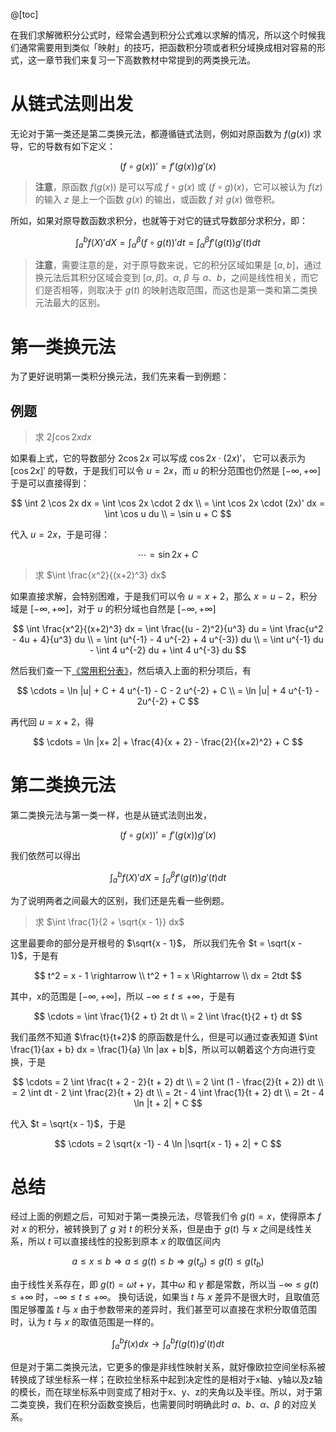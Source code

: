 @[toc]

在我们求解微积分公式时，经常会遇到积分公式难以求解的情况，所以这个时候我们通常需要用到类似「映射」的技巧，把函数积分项或者积分域换成相对容易的形式，这一章节我们来复习一下高数教材中常提到的两类换元法。

# 从链式法则出发

无论对于第一类还是第二类换元法，都遵循链式法则，例如对原函数为 $f(g(x))$ 求导，它的导数有如下定义：

$$
(f \circ g(x))'=f'(g(x)) g'(x)
$$

> **注意**，原函数 $f(g(x))$ 是可以写成 $f \circ g(x)$ 或 $(f \circ g)(x)$，它可以被认为 $f(z)$ 的输入 $z$ 是上一个函数 $g(x)$ 的输出，或函数 $f$ 对 $g(x)$ 做卷积。

所如，如果对原导数函数求积分，也就等于对它的链式导数部分求积分，即：

$$
\int_a^b f(X)' dX = \int_{\alpha}^{\beta} (f \circ g(t))' dt = \int_{\alpha}^{\beta} f'(g(t)) g'(t) dt
$$

> **注意**，需要注意的是，对于原导数来说，它的积分区域如果是 $[a, b]$，通过换元法后其积分区域会变到 $[\alpha, \beta]$。$\alpha$, $\beta$ 与 $a$、$b$，之间是线性相关，而它们是否相等，则取决于 $g(t)$ 的映射选取范围，而这也是第一类和第二类换元法最大的区别。


# 第一类换元法

为了更好说明第一类积分换元法，我们先来看一到例题：

## 例题
> 求 $2 \int \cos 2x dx$

如果看上式，它的导数部分 $2 \cos 2x$ 可以写成 $\cos 2x \cdot (2x)'$， 它可以表示为 $[\cos 2x]'$ 的导数，于是我们可以令 $u = 2x$，而 $u$ 的积分范围也仍然是 $[- \infty, + \infty]$ 于是可以直接得到：

$$
\int 2 \cos 2x dx = \int \cos 2x \cdot 2 dx \\
= \int \cos 2x \cdot (2x)' dx = \int \cos u du  \\
= \sin u + C
$$

代入 $u = 2x$，于是可得：

$$
\cdots = \sin 2x + C
$$


> 求 $\int \frac{x^2}{(x+2)^3} dx$

如果直接求解，会特别困难，于是我们可以令 $u = x+2$，那么 $x = u-2$，积分域是 $[- \infty, + \infty]$，对于 $u$ 的积分域也自然是 $[- \infty, + \infty]$

$$
\int \frac{x^2}{(x+2)^3} dx = \int \frac{(u - 2)^2}{u^3} du = \int \frac{u^2 - 4u + 4}{u^3} du \\
= \int (u^{-1} - 4 u^{-2} + 4 u^{-3}) du \\
= \int u^{-1} du - \int 4 u^{-2} du + \int 4 u^{-3} du
$$

然后我们查一下[《常用积分表》](https://blog.csdn.net/poisonchry/article/details/121268019)，然后填入上面的积分项后，有

$$
\cdots = \ln |u| + C + 4 u^{-1} - C - 2 u^{-2} + C \\
= \ln |u| + 4 u^{-1} - 2u^{-2} + C
$$

再代回 $u = x + 2$，得

$$
\cdots = \ln |x+ 2| + \frac{4}{x + 2} - \frac{2}{(x+2)^2} + C
$$

# 第二类换元法

第二类换元法与第一类一样，也是从链式法则出发，

$$
(f \circ g(x))'=f'(g(x)) g'(x)
$$

我们依然可以得出

$$
\int_a^b f(X)' dX = \int_{\alpha}^{\beta} f'(g(t)) g'(t) dt
$$

为了说明两者之间最大的区别，我们还是先看一些例题。

> 求 $\int \frac{1}{2 + \sqrt{x - 1}} dx$

这里最要命的部分是开根号的 $\sqrt{x - 1}$， 所以我们先令 $t = \sqrt{x - 1}$，于是有

$$
t^2 = x - 1 \rightarrow \\
t^2 + 1 = x \Rightarrow \\
dx = 2tdt
$$

其中，x的范围是 $[- \infty, + \infty]$，所以 $-\infty \leq t \leq +\infty$，于是有

$$
\cdots = \int \frac{1}{2 + t} 2t dt \\
= 2 \int \frac{t}{2 + t} dt
$$

我们虽然不知道 $\frac{t}{t+2}$ 的原函数是什么，但是可以通过查表知道 $\int \frac{1}{ax + b} dx = \frac{1}{a} \ln |ax + b|$，所以可以朝着这个方向进行变换，于是

$$
\cdots = 2 \int \frac{t + 2 - 2}{t + 2} dt \\
= 2 \int (1 - \frac{2}{t + 2}) dt \\
= 2 \int dt - 2 \int \frac{2}{t + 2} dt \\
= 2t - 4 \int \frac{1}{t + 2} dt \\
= 2t - 4 \ln |t + 2| + C 
$$

代入 $t = \sqrt{x - 1}$，于是

$$
\cdots = 2 \sqrt{x -1} - 4 \ln |\sqrt{x - 1} + 2| + C
$$

# 总结

经过上面的例题之后，可知对于第一类换元法，尽管我们令 $g(t) = x$，使得原本 $f$ 对 $x$ 的积分，被转换到了 $g$ 对 $t$ 的积分关系，但是由于 $g(t)$ 与 $x$ 之间是线性关系，所以 $t$ 可以直接线性的投影到原本 $x$ 的取值区间内

$$
a \leq x \leq b \Rightarrow  a \leq g(t) \leq b \Rightarrow  g(t_a) \leq g(t) \leq g(t_b)
$$

由于线性关系存在，即 $g(t) = \omega t + \gamma$，其中$\omega$ 和 $\gamma$ 都是常数，所以当 $- \infty \leq g(t) \leq + \infty$ 时，$- \infty \leq t \leq + \infty$。 换句话说，如果当 $t$ 与 $x$ 差异不是很大时，且取值范围足够覆盖 $t$ 与 $x$ 由于参数带来的差异时，我们甚至可以直接在求积分取值范围时，认为 $t$ 与 $x$ 的取值范围是一样的。

$$
\int_a^b f(x) dx \rightarrow \int_a^b f(g(t)) g'(t) dt 
$$

但是对于第二类换元法，它更多的像是非线性映射关系，就好像欧拉空间坐标系被转换成了球坐标系一样；在欧拉坐标系中起到决定性的是相对于x轴、y轴以及z轴的模长，而在球坐标系中则变成了相对于x、y、z的夹角以及半径。所以，对于第二类变换，我们在积分函数变换后，也需要同时明确此时  $a$、$b$、$\alpha$、$\beta$ 的对应关系。